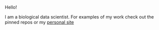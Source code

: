 Hello!

I am a biological data scientist. For examples of my work check out the pinned repos or my [personal site](sweeney-th.github.io)

